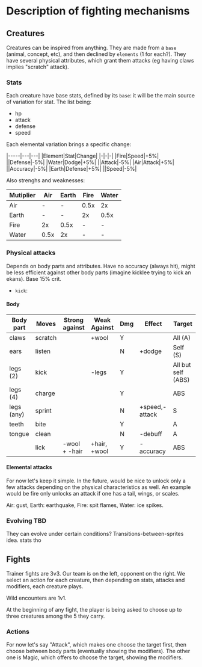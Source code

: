 # Description of fighting mechanisms

## Creatures

Creatures can be inspired from anything. They are made from a `base` (animal, concept, etc), and then declined by `elements` (1 for each?). They have several physical attributes, which grant them attacks (eg having claws implies "scratch" attack).

### Stats

Each creature have base stats, defined by its `base`: it will be the main source of variation for stat. The list being:

- hp
- attack
- defense
- speed

Each elemental variation brings a specific change:

|-----|---|---|
|Element|Stat|Change|
|-|-|-|
|Fire|Speed|+5%|
||Defense|-5%|
|Water|Dodge|+5%|
||Attack|-5%|
|Air|Attack|+5%|
||Accuracy|-5%|
|Earth|Defense|+5%|
||Speed|-5%|

Also strenghs and weaknesses:

|Mutiplier|Air|Earth|Fire|Water|
|-|-|-|-|-|
|Air|-|-|0.5x|2x|
|Earth|-|-|2x|0.5x|
|Fire|2x|0.5x|-|-|
|Water|0.5x|2x|-|-|


### Physical attacks

Depends on body parts and attributes. Have no accuracy (always hit), might be less efficient against other body parts (imagine kicklee trying to kick an ekans). Base 15% crit.

- `kick`: 

#### Body

|Body part|Moves|Strong against|Weak Against|Dmg|Effect|Target|
|-|-|-|-|-|-|-|
|claws|scratch||+wool|Y||All (A)|
|ears|listen|||N|+dodge|Self (S)|
|legs (2)|kick||-legs|Y||All but self (ABS)|
|legs (4)|charge|||Y||ABS|
|legs (any)|sprint|||N|+speed,-attack|S|
|teeth|bite|||Y||A|
|tongue|clean|||N|-debuff|A|
||lick|-wool + -hair|+hair, +wool|Y|-accuracy|ABS|

#### Elemental attacks

For now let's keep it simple. In the future, would be nice to unlock only a few attacks depending on the physical characteristics as well. An example would be fire only unlocks an attack if one has a tail, wings, or scales.

Air: gust,
Earth: earthquake,
Fire: spit flames,
Water: ice spikes.

### Evolving TBD

They can evolve under certain conditions? Transitions-between-sprites idea. stats tho

## Fights

Trainer fights are 3v3. Our team is on the left, opponent on the right. We select an action for each creature, then depending on stats, attacks and modifiers, each creature plays.

Wild encounters are 1v1.

At the beginning of any fight, the player is being asked to choose up to three creatures among the 5 they carry.

### Actions

For now let's say "Attack", which makes one choose the target first, then choose between body parts (eventually showing the modifiers). The other one is Magic, which offers to choose the target, showing the modifiers.
